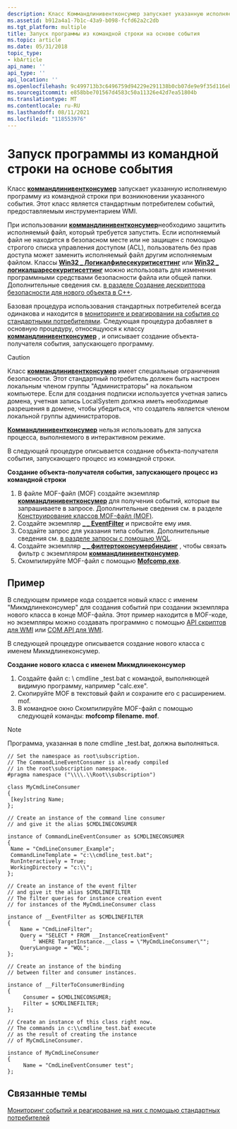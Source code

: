 ```yaml
---
description: Класс Коммандлинивентконсумер запускает указанную исполняемую программу из командной строки при возникновении указанного события. Этот класс является стандартным потребителем событий, предоставляемым инструментарием WMI.
ms.assetid: b912a4a1-7b1c-43a9-b098-fcfd62a2c2db
ms.tgt_platform: multiple
title: Запуск программы из командной строки на основе события
ms.topic: article
ms.date: 05/31/2018
topic_type:
- kbArticle
api_name: ''
api_type: ''
api_location: ''
ms.openlocfilehash: 9c499713b3c6496759d94229e291138b0cb07de9e9f35d116eb19b4a7aeb3829
ms.sourcegitcommit: e858bbe701567d4583c50a11326e42d7ea51804b
ms.translationtype: MT
ms.contentlocale: ru-RU
ms.lasthandoff: 08/11/2021
ms.locfileid: "118553976"
---
```

# <a name="running-a-program-from-the-command-line-based-on-an-event"></a>Запуск программы из командной строки на основе события

Класс [**коммандлинивентконсумер**](commandlineeventconsumer.md) запускает указанную исполняемую программу из командной строки при возникновении указанного события. Этот класс является стандартным потребителем событий, предоставляемым инструментарием WMI.

При использовании [**коммандлинивентконсумер**](commandlineeventconsumer.md)необходимо защитить исполняемый файл, который требуется запустить. Если исполняемый файл не находится в безопасном месте или не защищен с помощью строгого списка управления доступом (ACL), пользователь без прав доступа может заменить исполняемый файл другим исполняемым файлом. Классы [**Win32 \_ Логикалфилесекуритисеттинг**](/previous-versions/windows/desktop/secrcw32prov/win32-logicalfilesecuritysetting) или [**Win32 \_ логикалшаресекуритисеттинг**](/previous-versions/windows/desktop/secrcw32prov/win32-logicalsharesecuritysetting) можно использовать для изменения программными средствами безопасности файла или общей папки. Дополнительные сведения см. [в разделе Создание дескриптора безопасности для нового объекта в C++](/windows/desktop/SecAuthZ/creating-a-security-descriptor-for-a-new-object-in-c--).

Базовая процедура использования стандартных потребителей всегда одинакова и находится в [мониторинге и реагировании на события со стандартными потребителями](monitoring-and-responding-to-events-with-standard-consumers.md). Следующая процедура добавляет в основную процедуру, относящуюся к классу [**коммандлинивентконсумер**](commandlineeventconsumer.md) , и описывает создание объекта-получателя события, запускающего программу.

> [!Caution]
>
> Класс [**коммандлинивентконсумер**](commandlineeventconsumer.md) имеет специальные ограничения безопасности. Этот стандартный потребитель должен быть настроен локальным членом группы "Администраторы" на локальном компьютере. Если для создания подписки используется учетная запись домена, учетная запись LocalSystem должна иметь необходимые разрешения в домене, чтобы убедиться, что создатель является членом локальной группы администраторов.
>
> [**Коммандлинивентконсумер**](commandlineeventconsumer.md) нельзя использовать для запуска процесса, выполняемого в интерактивном режиме.

 

В следующей процедуре описывается создание объекта-получателя события, запускающего процесс из командной строки.

**Создание объекта-получателя события, запускающего процесс из командной строки**

1.  В файле MOF-файл (MOF) создайте экземпляр [**коммандлинивентконсумер**](commandlineeventconsumer.md) для получения событий, которые вы запрашиваете в запросе. Дополнительные сведения см. в разделе [Конструирование классов MOF-файл (MOF)](designing-managed-object-format--mof--classes.md).
2.  Создайте экземпляр [**\_ \_ EventFilter**](--eventfilter.md) и присвойте ему имя.
3.  Создайте запрос для указания типа события. Дополнительные сведения см. [в разделе запросы с помощью WQL](querying-with-wql.md).
4.  Создайте экземпляр [**\_ \_ филтертоконсумербиндинг**](--filtertoconsumerbinding.md) , чтобы связать фильтр с экземпляром [**коммандлинивентконсумер**](commandlineeventconsumer.md).
5.  Скомпилируйте MOF-файл с помощью [**Mofcomp.exe**](mofcomp.md).

## <a name="example"></a>Пример

В следующем примере кода создается новый класс с именем "Микмдлинеконсумер" для создания событий при создании экземпляра нового класса в конце MOF-файла. Этот пример находится в MOF-коде, но экземпляры можно создавать программно с помощью [API скриптов для WMI](scripting-api-for-wmi.md) или [COM API для WMI](com-api-for-wmi.md).

В следующей процедуре описывается создание нового класса с именем Микмдлинеконсумер.

**Создание нового класса с именем Микмдлинеконсумер**

1.  Создайте файл c: \\ cmdline \_test.bat с командой, выполняющей видимую программу, например "calc.exe".
2.  Скопируйте MOF в текстовый файл и сохраните его с расширением. mof.
3.  В командное окно Скомпилируйте MOF-файл с помощью следующей команды: **mofcomp filename. mof**.

> [!Note]  
> Программа, указанная в поле cmdline \_test.bat, должна выполняться.

 

``` syntax
// Set the namespace as root\subscription.
// The CommandLineEventConsumer is already compiled
// in the root\subscription namespace. 
#pragma namespace ("\\\\.\\Root\\subscription")

class MyCmdLineConsumer
{
 [key]string Name;
};

// Create an instance of the command line consumer
// and give it the alias $CMDLINECONSUMER

instance of CommandLineEventConsumer as $CMDLINECONSUMER
{
 Name = "CmdLineConsumer_Example";
 CommandLineTemplate = "c:\\cmdline_test.bat";
 RunInteractively = True;
 WorkingDirectory = "c:\\";
};    

// Create an instance of the event filter
// and give it the alias $CMDLINEFILTER
// The filter queries for instance creation event
// for instances of the MyCmdLineConsumer class

instance of __EventFilter as $CMDLINEFILTER
{
    Name = "CmdLineFilter";
    Query = "SELECT * FROM __InstanceCreationEvent"
        " WHERE TargetInstance.__class = \"MyCmdLineConsumer\"";
    QueryLanguage = "WQL";
};

// Create an instance of the binding
// between filter and consumer instances.

instance of __FilterToConsumerBinding
{
     Consumer = $CMDLINECONSUMER;
     Filter = $CMDLINEFILTER;
};

// Create an instance of this class right now. 
// The commands in c:\\cmdline_test.bat execute
// as the result of creating the instance
// of MyCmdLineConsumer.
 
instance of MyCmdLineConsumer
{
     Name = "CmdLineEventConsumer test";
};
```

## <a name="related-topics"></a>Связанные темы

<dl> <dt>

[Мониторинг событий и реагирование на них с помощью стандартных потребителей](monitoring-and-responding-to-events-with-standard-consumers.md)
</dt> </dl>

 

 
